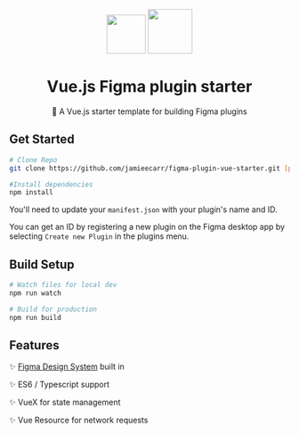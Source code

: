 <div align="center">
<img src="https://vuejs.org/images/logo.png" width="70">

<img src="https://dashboard.snapcraft.io/site_media/appmedia/2019/03/icon_E5fiGLe.png" width="80">

# Vue.js Figma plugin starter

🚀 A Vue.js starter template for building Figma plugins

</div>

## Get Started

```bash
# Clone Repo
git clone https://github.com/jamieecarr/figma-plugin-vue-starter.git [plugin-name]

#Install dependencies
npm install
```

You'll need to update your `manifest.json` with your plugin's name and ID.

You can get an ID by registering a new plugin on the Figma desktop app by selecting `Create new Plugin` in the plugins menu.

## Build Setup

```bash
# Watch files for local dev
npm run watch

# Build for production
npm run build
```

## Features

✨ [Figma Design System](https://thomas-lowry.github.io/figma-plugin-ds/) built in

✨ ES6 / Typescript support

✨ VueX for state management

✨ Vue Resource for network requests
